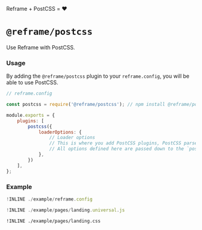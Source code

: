 Reframe + PostCSS = :heart:

# `@reframe/postcss`

Use Reframe with PostCSS.

### Usage

By adding the `@reframe/postcss` plugin to your `reframe.config`, you will be able to use PostCSS.

~~~js
// reframe.config

const postcss = require('@reframe/postcss'); // npm install @reframe/postcss

module.exports = {
    plugins: [
        postcss({
            loaderOptions: {
                // Loader options
                // This is where you add PostCSS plugins, PostCSS parser, etc
                // All options defined here are passed down to the `postcss-loader` options.
            },
        })
    ],
};
~~~

### Example

~~~js
!INLINE ./example/reframe.config
~~~

~~~js
!INLINE ./example/pages/landing.universal.js
~~~

~~~sugarss
!INLINE ./example/pages/landing.css
~~~
